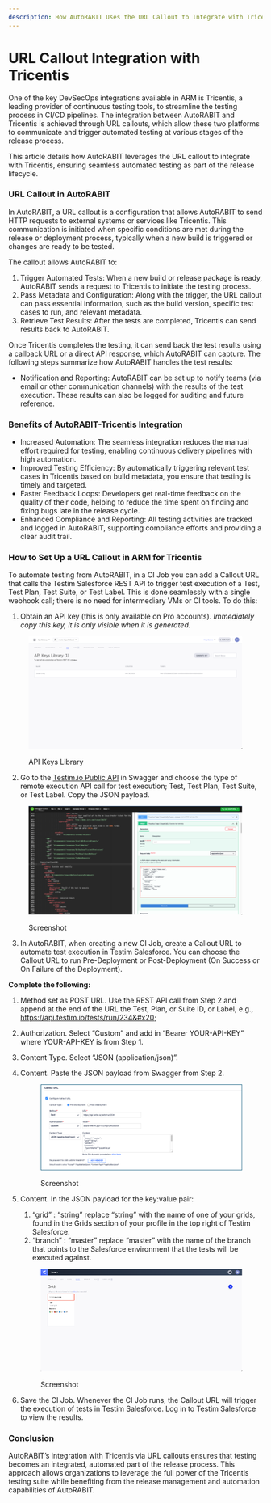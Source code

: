 ```yaml
---
description: How AutoRABIT Uses the URL Callout to Integrate with Tricentis
---
```


# URL Callout Integration with Tricentis

One of the key DevSecOps integrations available in ARM is Tricentis, a leading provider of continuous testing tools, to streamline the testing process in CI/CD pipelines. The integration between AutoRABIT and Tricentis is achieved through URL callouts, which allow these two platforms to communicate and trigger automated testing at various stages of the release process.&#x20;

This article details how AutoRABIT leverages the URL callout to integrate with Tricentis, ensuring seamless automated testing as part of the release lifecycle.&#x20;

### **URL Callout in AutoRABIT**&#x20;

In AutoRABIT, a URL callout is a configuration that allows AutoRABIT to send HTTP requests to external systems or services like Tricentis. This communication is initiated when specific conditions are met during the release or deployment process, typically when a new build is triggered or changes are ready to be tested.&#x20;

The callout allows AutoRABIT to:&#x20;

1. Trigger Automated Tests: When a new build or release package is ready, AutoRABIT sends a request to Tricentis to initiate the testing process.&#x20;
2. Pass Metadata and Configuration: Along with the trigger, the URL callout can pass essential information, such as the build version, specific test cases to run, and relevant metadata.&#x20;
3. Retrieve Test Results: After the tests are completed, Tricentis can send results back to AutoRABIT.&#x20;

Once Tricentis completes the testing, it can send back the test results using a callback URL or a direct API response, which AutoRABIT can capture. The following steps summarize how AutoRABIT handles the test results:&#x20;

* Notification and Reporting: AutoRABIT can be set up to notify teams (via email or other communication channels) with the results of the test execution. These results can also be logged for auditing and future reference.&#x20;

### Benefits of AutoRABIT-Tricentis Integration&#x20;

* Increased Automation: The seamless integration reduces the manual effort required for testing, enabling continuous delivery pipelines with high automation.&#x20;
* Improved Testing Efficiency: By automatically triggering relevant test cases in Tricentis based on build metadata, you ensure that testing is timely and targeted.&#x20;
* Faster Feedback Loops: Developers get real-time feedback on the quality of their code, helping to reduce the time spent on finding and fixing bugs late in the release cycle.&#x20;
* Enhanced Compliance and Reporting: All testing activities are tracked and logged in AutoRABIT, supporting compliance efforts and providing a clear audit trail.&#x20;

### How to Set Up a URL Callout in ARM for Tricentis

To automate testing from AutoRABIT, in a CI Job you can add a Callout URL that calls the Testim Salesforce REST API to trigger test execution of a Test, Test Plan, Test Suite, or Test Label. This is done seamlessly with a single webhook call; there is no need for intermediary VMs or CI tools. To do this:&#x20;

1. Obtain an API key (this is only available on Pro accounts). _Immediately copy this key, it is only visible when it is generated._&#x20;

<figure><img src="../../../.gitbook/assets/image (9) (1) (1).png" alt=""><figcaption><p>API Keys Library</p></figcaption></figure>

2. Go to the [Testim.io Public API](https://editor.swagger.io/?url=https://raw.githubusercontent.com/testimio/public-openapi/main/api.yaml) in Swagger and choose the type of remote execution API call for test execution; Test, Test Plan, Test Suite, or Test Label. Copy the JSON payload.&#x20;

<figure><img src="../../../.gitbook/assets/image (1) (1) (1) (1) (1) (1) (1) (1) (1) (1).png" alt=""><figcaption><p>Screenshot</p></figcaption></figure>

3. In AutoRABIT, when creating a new CI Job, create a Callout URL to automate test execution in Testim Salesforce. You can choose the Callout URL to run Pre-Deployment or Post-Deployment (On Success or On Failure of the Deployment).

**Complete the following:**&#x20;

1. Method set as POST URL. Use the REST API call from Step 2 and append at the end of the URL the Test, Plan, or Suite ID, or Label, e.g., https://api.testim.io/tests/run/234&#x20;
2. Authorization. Select “Custom” and add in “Bearer YOUR-API-KEY” where YOUR-API-KEY is from Step 1.&#x20;
3. Content Type. Select “JSON (application/json)”.
4.  Content. Paste the JSON payload from Swagger from Step 2.



    <figure><img src="../../../.gitbook/assets/image (2) (1) (1) (1) (1) (1) (1) (1).png" alt=""><figcaption><p>Screenshot</p></figcaption></figure>
5.  Content. In the JSON payload for the key:value pair:

    1. “grid” : “string” replace “string” with the name of one of your grids, found in the Grids section of your profile in the top right of Testim Salesforce.
    2. “branch” : “master” replace “master” with the name of the branch that points to the Salesforce environment that the tests will be executed against.

    <figure><img src="../../../.gitbook/assets/image (3) (1) (1) (1) (1) (1) (1) (1).png" alt=""><figcaption><p>Screenshot</p></figcaption></figure>
6. &#x20;Save the CI Job. Whenever the CI Job runs, the Callout URL will trigger the execution of tests in Testim Salesforce. Log in to Testim Salesforce to view the results.&#x20;

### Conclusion&#x20;

AutoRABIT’s integration with Tricentis via URL callouts ensures that testing becomes an integrated, automated part of the release process. This approach allows organizations to leverage the full power of the Tricentis testing suite while benefiting from the release management and automation capabilities of AutoRABIT. &#x20;

&#x20;
